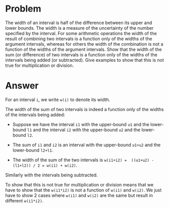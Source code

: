 # Problem

The width of an interval is half of the difference between its upper and lower bounds. The width is a measure of the uncertainty of the number specified by the interval. For some arithmetic operations the width of the result of combining two intervals is a function only of the widths of the argument intervals, whereas for others the width of the combination is not a function of the widths of the argument intervals. Show that the width of the sum (or difference) of two intervals is a function only of the widths of the intervals being added (or subtracted). Give examples to show that this is not true for multiplication or division.

# Answer

For an interval `i`, we write `w(i)` to denote its width.

The width of the sum of two intervals is indeed a function only of the widths of the intervals being added:

  - Suppose we have the interval `i1` with the upper-bound `u1` and the lower-bound `l1` and the interval `i2` with the upper-bound `u2` and the lower-bound `l2`.

  - The sum of `i1` and `i2` is an interval with the upper-bound `u1+u2` and the lower-bound `l2+l1`.

  - The width of the sum of the two intervals is `w(i1+i2) =  ((u1+u2) - (l1+l2)) / 2 = w(i1) + w(i2)`.

Similarly with the intervals being subtracted.

To show that this is not true for multiplication or division means that we have to show that the `w(i1*i2)` is not a function of `w(i1)` and `w(i2)`. We just have to show 2 cases where `w(i1)` and `w(i2)` are the same but result in different `w(i1*i2)`.
